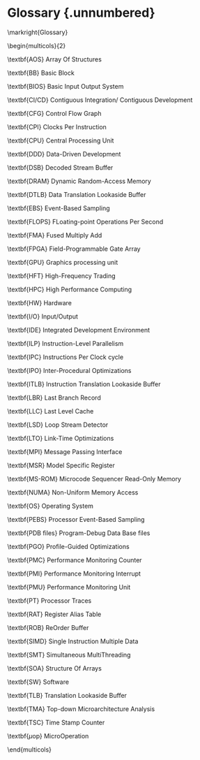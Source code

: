 # Glossary {.unnumbered}

\markright{Glossary}

\begin{multicols}{2}

\textbf{AOS} Array Of Structures

\textbf{BB} Basic Block

\textbf{BIOS} Basic Input Output System

\textbf{CI/CD} Contiguous Integration/ Contiguous Development

\textbf{CFG} Control Flow Graph

\textbf{CPI} Clocks Per Instruction

\textbf{CPU} Central Processing Unit

\textbf{DDD} Data-Driven Development

\textbf{DSB} Decoded Stream Buffer

\textbf{DRAM} Dynamic Random-Access Memory

\textbf{DTLB} Data Translation Lookaside Buffer

\textbf{EBS} Event-Based Sampling

\textbf{FLOPS} FLoating-point Operations Per Second

\textbf{FMA} Fused Multiply Add

\textbf{FPGA} Field-Programmable Gate Array

\textbf{GPU} Graphics processing unit

\textbf{HFT} High-Frequency Trading

\textbf{HPC} High Performance Computing

\textbf{HW} Hardware

\textbf{I/O} Input/Output

\textbf{IDE} Integrated Development Environment

\textbf{ILP} Instruction-Level Parallelism

\textbf{IPC} Instructions Per Clock cycle

\textbf{IPO} Inter-Procedural Optimizations

\textbf{ITLB} Instruction Translation Lookaside Buffer

\textbf{LBR} Last Branch Record

\textbf{LLC} Last Level Cache

\textbf{LSD} Loop Stream Detector

\textbf{LTO} Link-Time Optimizations

\textbf{MPI} Message Passing Interface

\textbf{MSR} Model Specific Register

\textbf{MS-ROM} Microcode Sequencer Read-Only Memory

\textbf{NUMA} Non-Uniform Memory Access

\textbf{OS} Operating System

\textbf{PEBS} Processor Event-Based Sampling

\textbf{PDB files} Program-Debug Data Base files

\textbf{PGO} Profile-Guided Optimizations

\textbf{PMC} Performance Monitoring Counter

\textbf{PMI} Performance Monitoring Interrupt

\textbf{PMU} Performance Monitoring Unit

\textbf{PT} Processor Traces

\textbf{RAT} Register Alias Table

\textbf{ROB} ReOrder Buffer

\textbf{SIMD} Single Instruction Multiple Data

\textbf{SMT} Simultaneous MultiThreading

\textbf{SOA} Structure Of Arrays

\textbf{SW} Software

\textbf{TLB} Translation Lookaside Buffer

\textbf{TMA} Top-down Microarchitecture Analysis

\textbf{TSC} Time Stamp Counter

\textbf{$\mu$op} MicroOperation

\end{multicols}


